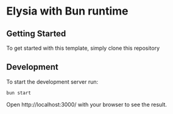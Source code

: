 # Elysia with Bun runtime

## Getting Started
To get started with this template, simply clone this repository

## Development
To start the development server run:
```bash
bun start
```

Open http://localhost:3000/ with your browser to see the result.
